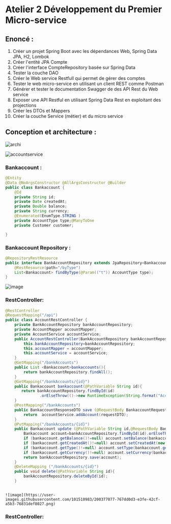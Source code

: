 # Atelier 2 Développement du Premier Micro-service
## Enoncé :
1. Créer un projet Spring Boot avec les dépendances Web, Spring Data JPA, H2, Lombok
2. Créer l'entité JPA Compte
3. Créer l'interface CompteRepository basée sur Spring Data
4. Tester la couche DAO
5. Créer le Web service Restfull qui permet de gérer des comptes
6. Tester le web micro-service en utilisant un client REST comme Postman
7. Générer et tester le documentation Swagger de des API Rest du Web service
8. Exposer une API Restful en utilisant Spring Data Rest en exploitant des projections
9. Créer les DTOs et Mappers
10. Créer la couche Service (métier) et du micro service

##  Conception et architecture :
![archi](https://user-images.githubusercontent.com/101510983/200371852-06eaf710-4b2a-41c2-897c-f30cdbb91233.png)


![accountservice](https://user-images.githubusercontent.com/101510983/198897988-5066fe78-1764-4de5-b94f-e8206029f69c.png)

### Bankaccount :
```java
@Entity
@Data @NoArgsConstructor @AllArgsConstructor @Builder
public class Bankaccount {
    @Id
    private String id;
    private Date createdAt;
    private Double balance;
    private String currency;
    @Enumerated(EnumType.STRING )
    private AccountType type;@ManyToOne
    private Customer customer;

}
```
### Bankaccount Repository :
```java
@RepositoryRestResource
public interface BankAccountRepository extends JpaRepository<Bankaccount,String> {
    @RestResource(path="/byType")
    List<Bankaccount> findByType(@Param(("t")) AccountType type);
}
```
![image](https://user-images.githubusercontent.com/101510983/200375526-f4e7444b-02b8-4cb6-946c-5f8e309ab622.png)



### RestController:

```java
@RestController
@RequestMapping("/api")
public class AccountRestController {
    private BankAccountRepository bankAccountRepository;
    private AccountMapper accountMapper;
    private AccountService accountService;
    public AccountRestController(BankAccountRepository bankAccountRepository, AccountMapper accountMapper, AccountService accountService){
        this.bankAccountRepository=bankAccountRepository;
        this.accountMapper = accountMapper;
        this.accountService = accountService;
    }
    @GetMapping("/bankAccounts")
    public List <Bankaccount>bankaccounts(){
        return bankAccountRepository.findAll();
    }
    @GetMapping("/bankAccounts/{id}")
    public Bankaccount bankaccount(@PathVariable String id){
       return bankAccountRepository.findById(id)
               .orElseThrow(()->new RuntimeException(String.format("Account %s not found ",id)));
    }
    @PostMapping("/bankAccounts")
    public BankaccountResponseDTO save (@RequestBody BankaccountRequestDTO requestDTO){
        return  accountService.addAccount(requestDTO);
    }
    @PutMapping("/bankAccounts/{id}")
    public Bankaccount update (@PathVariable String id,@RequestBody Bankaccount bankaccount){
        Bankaccount account=bankAccountRepository.findById(id).orElseThrow();
        if (bankaccount.getBalance()!=null) account.setBalance(bankaccount.getBalance());
        if (bankaccount.getCreatedAt()!=null) account.setCreatedAt(new Date());
        if (bankaccount.getType()!=null) account.setType(bankaccount.getType());
        if (bankaccount.getCurrency()!=null) account.setCurrency(bankaccount.getCurrency());
        return bankAccountRepository.save(account);
    }
    @DeleteMapping ("/bankAccounts/{id}")
    public void delete(@PathVariable String id){
        bankAccountRepository.deleteById(id);
    }
    
 ```
    ![image](https://user-images.githubusercontent.com/101510983/200377077-767dd0d3-e3fe-42cf-a5b3-76831def8027.png)

### RestController:

